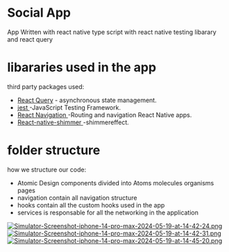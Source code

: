 
# Social App
App Written with react native type script with react native testing libarary and react query

# libararies used in the app
third party packages used:
- [React Query](https://tanstack.com/query/v3) - asynchronous state management.
- [ jest ](https://jestjs.io) -JavaScript Testing Framework.
- [ React Navigation ](https://reactnavigation.org) -Routing and navigation React Native apps.
- [ React-native-shimmer ](https://www.npmjs.com/package/react-native-shimmer-placeholder)-shimmereffect.

# folder structure

how we structure our code:
- Atomic Design  components divided into  Atoms molecules organisms pages
- navigation contain all navigation structure
- hooks contain all the  custom hooks used in the app
- services is responsable for all the networking in the application

[![Simulator-Screenshot-iphone-14-pro-max-2024-05-19-at-14-42-24.png](https://i.postimg.cc/GpYVzK7r/Simulator-Screenshot-iphone-14-pro-max-2024-05-19-at-14-42-24.png)](https://postimg.cc/5H4s2BWk)
[![Simulator-Screenshot-iphone-14-pro-max-2024-05-19-at-14-42-31.png](https://i.postimg.cc/MHr9zfPd/Simulator-Screenshot-iphone-14-pro-max-2024-05-19-at-14-42-31.png)](https://postimg.cc/30mXBNHv)
[![Simulator-Screenshot-iphone-14-pro-max-2024-05-19-at-14-45-20.png](https://i.postimg.cc/Y2Xn6TrY/Simulator-Screenshot-iphone-14-pro-max-2024-05-19-at-14-45-20.png)](https://postimg.cc/SjMfqTzx)